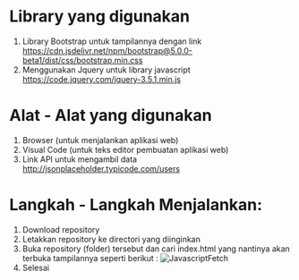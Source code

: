 # Library yang digunakan
1. Library Bootstrap untuk tampilannya dengan link https://cdn.jsdelivr.net/npm/bootstrap@5.0.0-beta1/dist/css/bootstrap.min.css
2. Menggunakan Jquery untuk library javascript https://code.jquery.com/jquery-3.5.1.min.js

# Alat - Alat yang digunakan
1. Browser (untuk menjalankan aplikasi web)
2. Visual Code (untuk teks editor pembuatan aplikasi web)
3. Link API untuk mengambil data http://jsonplaceholder.typicode.com/users

# Langkah - Langkah Menjalankan:
1. Download repository
2. Letakkan repository ke directori yang diinginkan
3. Buka repository (folder) tersebut dan cari index.html yang nantinya akan terbuka tampilannya seperti berikut :
![JavascriptFetch](https://user-images.githubusercontent.com/49930719/106379733-99daa780-63e0-11eb-95ca-47cbefbe24dd.PNG)
4. Selesai

